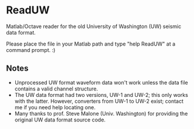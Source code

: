 # ReadUW
Matlab/Octave reader for the old University of Washington (UW) seismic data format.

Please place the file in your Matlab path and type "help ReadUW" at a command prompt. :)

## Notes
* Unprocessed UW format waveform data won't work unless the data file contains a valid channel structure.
* The UW data format had two versions, UW-1 and UW-2; this only works with the latter. However, converters from UW-1 to UW-2 exist; contact me if you need help locating one.
* Many thanks to prof. Steve Malone (Univ. Washington) for providing the original UW data format source code.
